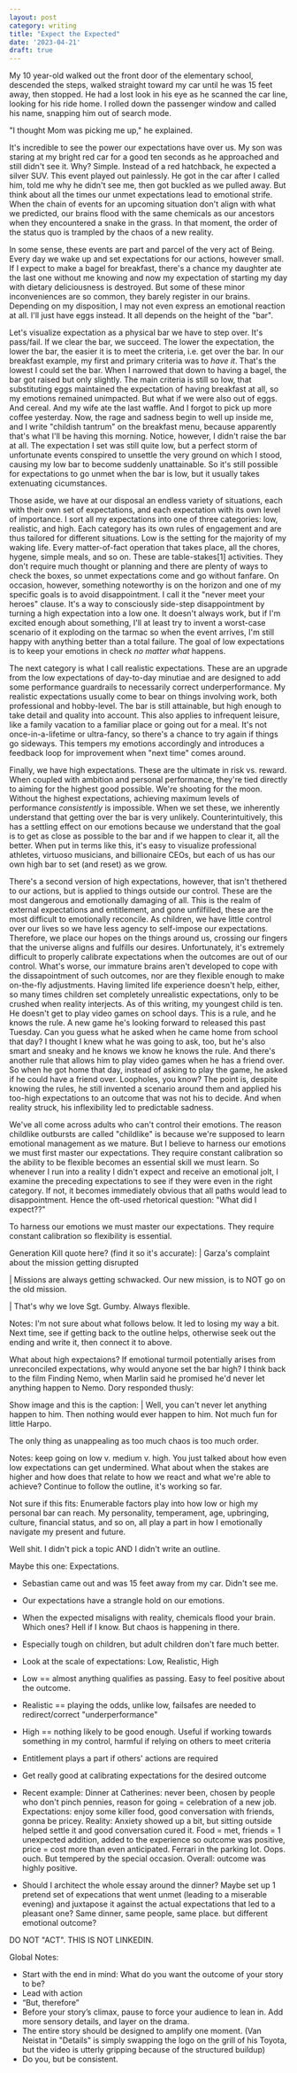 ```yaml
---
layout: post
category: writing
title: "Expect the Expected"
date: '2023-04-21'
draft: true
---
```


My 10 year-old walked out the front door of the elementary school, descended the steps, walked straight toward my car until he was 15 feet away, then stopped. He had a lost look in his eye as he scanned the car line, looking for his ride home. I rolled down the passenger window and called his name, snapping him out of search mode.

"I thought Mom was picking me up," he explained.

It's incredible to see the power our expectations have over us. My son was staring at my bright red car for a good ten seconds as he approached and still didn't see it. Why? Simple. Instead of a red hatchback, he expected a silver SUV. This event played out painlessly. He got in the car after I called him, told me why he didn't see me, then got buckled as we pulled away. But think about all the times our unmet expectations lead to emotional strife. When the chain of events for an upcoming situation don't align with what we predicted, our brains flood with the same chemicals as our ancestors when they encountered a snake in the grass. In that moment, the order of the status quo is trampled by the chaos of a new reality.

In some sense, these events are part and parcel of the very act of Being. Every day we wake up and set expectations for our actions, however small. If I expect to make a bagel for breakfast, there's a chance my daughter ate the last one without me knowing and now my expectation of starting my day with dietary deliciousness is destroyed. But some of these minor inconveniences are so common, they barely register in our brains. Depending on my disposition, I may not even express an emotional reaction at all. I'll just have eggs instead. It all depends on the height of the "bar".

Let's visualize expectation as a physical bar we have to step over. It's pass/fail. If we clear the bar, we succeed. The lower the expectation, the lower the bar, the easier it is to meet the criteria, i.e. get over the bar. In our breakfast example, my first and primary criteria was to _have it_. That's the lowest I could set the bar. When I narrowed that down to having a bagel, the bar got raised but only slightly. The main criteria is still so low, that substituting eggs maintained the expectation of having breakfast at all, so my emotions remained unimpacted. But what if we were also out of eggs. And cereal. And my wife ate the last waffle. And I forgot to pick up more coffee yesterday. Now, the rage and sadness begin to well up inside me, and I write "childish tantrum" on the breakfast menu, because apparently that's what I'll be having this morning. Notice, however, I didn't raise the bar at all. The expectation I set was still quite low, but a perfect storm of unfortunate events conspired to unsettle the very ground on which I stood, causing my low bar to become suddenly unattainable. So it's still possible for expectations to go unmet when the bar is low, but it usually takes extenuating cicumstances.

Those aside, we have at our disposal an endless variety of situations, each with their own set of expectations, and each expectation with its own level of importance. I sort all my expectations into one of three categories: low, realistic, and high. Each category has its own rules of engagement and are thus tailored for different situations. Low is the setting for the majority of my waking life. Every matter-of-fact operation that takes place, all the chores, hygene, simple meals, and so on. These are table-stakes[1] activities. They don't require much thought or planning and there are plenty of ways to check the boxes, so unmet expectations come and go without fanfare. On occasion, however, something noteworthy is on the horizon and one of my specific goals is to avoid disappointment. I call it the "never meet your heroes" clause. It's a way to consciously side-step disappointment by turning a high expectation into a low one. It doesn't always work, but if I'm excited enough about something, I'll at least try to invent a worst-case scenario of it exploding on the tarmac so when the event arrives, I'm still happy with anything better than a total failure. The goal of low expectations is to keep your emotions in check _no matter what_ happens.

The next category is what I call realistic expectations. These are an upgrade from the low expectations of day-to-day minutiae and are designed to add some performance guardrails to necessarily correct underperformance. My realistic expectations usually come to bear on things involving work, both professional and hobby-level. The bar is still attainable, but high enough to take detail and quality into account. This also applies to infrequent leisure, like a family vacation to a familiar place or going out for a meal. It's not once-in-a-lifetime or ultra-fancy, so there's a chance to try again if things go sideways. This tempers my emotions accordingly and introduces a feedback loop for improvement when "next time" comes around.

Finally, we have high expectations. These are the ultimate in risk vs. reward. When coupled with ambition and personal performance, they're tied directly to aiming for the highest good possible. We're shooting for the moon. Without the highest expectations, achieving maximum levels of performance _consistently_ is impossible. When we set these, we inherently understand that getting over the bar is very unlikely. Counterintuitively, this has a settling effect on our emotions because we understand that the goal is to get as close as possible to the bar and if we happen to clear it, all the better. When put in terms like this, it's easy to visualize professional athletes, virtuoso musicians, and billionaire CEOs, but each of us has our own high bar to set (and reset) as we grow.

There's a second version of high expectations, however, that isn't thethered to our actions, but is applied to things outside our control. These are the most dangerous and emotionally damaging of all. This is the realm of external expectations and entitlement, and gone unfilfilled, these are the most difficult to emotionally reconcile. As children, we have little control over our lives so we have less agency to self-impose our expectations. Therefore, we place our hopes on the things around us, crossing our fingers that the universe aligns and fulfills our desires. Unfortunately, it's extremely difficult to properly calibrate expectations when the outcomes are out of our control. What's worse, our immature brains aren't developed to cope with the dissapointment of such outcomes, nor are they flexible enough to make on-the-fly adjustments. Having limited life experience doesn't help, either, so many times children set completely unrealistic expectations, only to be crushed when reality interjects. As of this writing, my youngest child is ten. He doesn't get to play video games on school days. This is a rule, and he knows the rule. A new game he's looking forward to released this past Tuesday. Can you guess what he asked when he came home from school that day? I thought I knew what he was going to ask, too, but he's also smart and sneaky and he knows we know he knows the rule. And there's another rule that allows him to play video games when he has a friend over. So when he got home that day, instead of asking to play the game, he asked if he could have a friend over. Loopholes, you know? The point is, despite knowing the rules, he still invented a scenario around them and applied his too-high expectations to an outcome that was not his to decide. And when reality struck, his inflexibility led to predictable sadness.

We've all come across adults who can't control their emotions. The reason childlike outbursts are called "childlike" is because we're supposed to learn emotional management as we mature. But I believe to harness our emotions we must first master our expectations. They require constant calibration so the ability to be flexible becomes an essential skill we must learn. So whenever I run into a reality I didn't expect and receive an emotional jolt, I examine the preceding expectations to see if they were even in the right category. If not, it becomes immediately obvious that all paths would lead to disappointment. Hence the oft-used rhetorical question: "What did I expect??"






To harness our emotions we must master our expectations. They require constant calibration so flexibility is essential.

Generation Kill quote here? (find it so it's accurate):
| Garza's complaint about the mission getting disrupted

| Missions are always getting schwacked. Our new mission, is to NOT go on the old mission.

| That's why we love Sgt. Gumby. Always flexible.




Notes: I'm not sure about what follows below. It led to losing my way a bit. Next time, see if getting back to the outline helps, otherwise seek out the ending and write it, then connect it to above.

What about high expectaions? If emotional turmoil potentially arises from unreconciled expectations, why would anyone set the bar high? I think back to the film Finding Nemo, when Marlin said he promised he'd never let anything happen to Nemo. Dory responded thusly:

Show image and this is the caption: | Well, you can't never let anything happen to him. Then nothing would ever happen to him. Not much fun for little Harpo.

The only thing as unappealing as too much chaos is too much order.  

Notes: keep going on low v. medium v. high. You just talked about how even low expectations can get undermined. What about when the stakes are higher and how does that relate to how we react and what we're able to achieve? Continue to follow the outline, it's working so far.

Not sure if this fits: Enumerable factors play into how low or high my personal bar can reach. My personality, temperament, age, upbringing, culture, financial status, and so on, all play a part in how I emotionally navigate my present and future. 


Well shit. I didn't pick a topic AND I didn't write an outline.

Maybe this one: Expectations.

- Sebastian came out and was 15 feet away from my car. Didn't see me.
- Our expectations have a strangle hold on our emotions.
- When the expected misaligns with reality, chemicals flood your brain. Which ones? Hell if I know. But chaos is happening in there.
- Especially tough on children, but adult children don't fare much better.
- Look at the scale of expectations: Low, Realistic, High
- Low == almost anything qualifies as passing. Easy to feel positive about the outcome.
- Realistic == playing the odds, unlike low, failsafes are needed to redirect/correct "underperformance"
- High == nothing likely to be good enough. Useful if working towards something in my control, harmful if relying on others to meet criteria
- Entitlement plays a part if others' actions are required
- Get really good at calibrating expectations for the desired outcome
- Recent example: Dinner at Catherines: never been, chosen by people who don't pinch pennies, reason for going = celebration of a new job. Expectations: enjoy some killer food, good conversation with friends, gonna be pricey. Reality: Anxiety showed up a bit, but sitting outside helped settle it and good conversation cured it. Food = met, friends = 1 unexpected addition, added to the experience so outcome was positive, price = cost more than even anticipated. Ferrari in the parking lot. Oops. ouch. But tempered by the special occasion. Overall: outcome was highly positive.

- Should I architect the whole essay around the dinner? Maybe set up 1 pretend set of expecations that went unmet (leading to a miserable evening) and juxtapose it against the actual expectations that led to a pleasant one? Same dinner, same people, same place. but different emotional outcome?




DO NOT "ACT". THIS IS NOT LINKEDIN.

Global Notes:

- Start with the end in mind: What do you want the outcome of your story to be?
- Lead with action
- “But, therefore”
- Before your story’s climax, pause to force your audience to lean in. Add more sensory details, and layer on the drama.
- The entire story should be designed to amplify one moment. (Van Neistat in "Details" is simply swapping the logo on the grill of his Toyota, but the video is utterly gripping because of the structured buildup)
- Do you, but be consistent.
